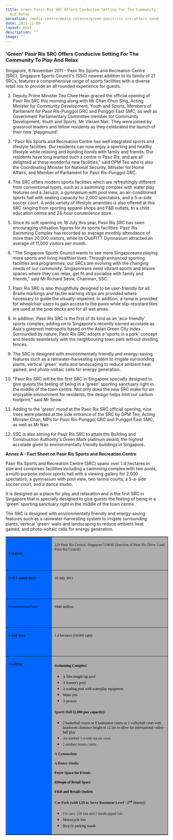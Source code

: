 ```yaml
---
title: Green Pasir Ris SRC Offers Conducive Setting For The Community To Play
  And Relax
permalink: /media-centre/media-release/green-pasir-ris-src-offers-conducive-setting-for-the-community/
date: 2011-11-06
layout: post
description: ""
image: ""
---
```

### **'Green' Pasir Ris SRC Offers Conducive Setting For The Community To Play And Relax**
 
Singapore, 6 November 2011 - Pasir Ris Sports and Recreation Centre (SRC), Singapore Sports Council's (SSC) newest addition to its family of 21 SRCs, features a comprehensive range of sports facilities with a diverse retail mix to provide an all rounded experience for guests.

2.  Deputy Prime Minister Teo Chee Hean graced the official opening of Pasir Ris SRC this morning along with Mr Chan Chun Sing, Acting Minister for Community Development, Youth and Sports, Members of Parliament for Pasir Ris-Punggol GRC and Punggol East SMC, as well as Government Parliamentary Committee member for Community Development, Youth and Sports, Mr Vikram Nair. They were joined by grassroot leaders and fellow residents as they celebrated the launch of their new 'playground'.

3. "Pasir Ris Sports and Recreation Centre has well integrated sports and lifestyle facilities. Our residents can now enjoy a sporting and healthy lifestyle while relaxing and building bonds with family and friends. Our residents have long wanted such a centre in Pasir Ris, and are all delighted at these wonderful new facilities," said DPM Teo who is also the Coordinating Minister for National Security, Minister for Home Affairs, and Member of Parliament for Pasir Ris-Punggol GRC.

4. The SRC offers modern sports facilities which are refreshingly different from conventional types, such as a swimming complex with water play features and a Jacuzzi, a gymnasium with pool view, an air-conditioned sports hall with seating capacity for 2,000 spectators, and a 5-a-side soccer court. A wide variety of lifestyle amenities is also offered at this SRC ranging from sporting apparel shops and F&B outlets, to a child education centre and 24-hour convenience store.

5.  Since its soft opening on 18 July this year, Pasir Ris SRC has seen encouraging utilisation figures for its sports facilities. Pasir Ris Swimming Complex has recorded an average monthly attendance of more than 20,000 visitors, while its ClubFITT Gymnasium attracted an average of 11,000 visitors per month.

6. "The Singapore Sports Council wants to see more Singaporeans playing more sports and living healthier lives. Through enhanced sporting facilities and programmes, our SRCs are evolving with the changing needs of our community. Singaporeans need vibrant sports and leisure spaces where they can relax, get fit and socialise with family and friends," said Mr Richard Seow, Chairman, SSC.

7. Pasir Ris SRC is also thoughtfully designed to be user-friendly for all. Braille markings and tactile warning strips are provided where necessary to guide the visually-impaired. In addition, a ramp is provided for wheelchair users to gain access to the pools while slip-resistant tiles are used at the pool decks and for all wet areas.

8. In addition, Pasir Ris SRC is the first of its kind as an 'eco-friendly' sports complex, adding on to Singapore's recently earned accolade as Asia's greenest metropolis based on the Asian Green City index. Surrounded by nature, Pasir Ris SRC adopts a 'sports in a park' concept and blends seamlessly with the neighbouring town park without dividing fences.

9. The SRC is designed with environmentally friendly and energy-saving features such as a rainwater-harvesting system to irrigate surrounding plants, vertical 'green' walls and landscaping to reduce ambient heat gained, and photo-voltaic cells for energy generation.

10. "Pasir Ris SRC will be the first SRC in Singapore specially designed to give guests the feeling of being in a 'green' sporting sanctuary right in the middle of the town centre. Not only does the new SRC make for an enjoyable environment for residents, the design helps limit our carbon footprint," said Mr Seow.

11. Adding to the 'green' mood at the Pasir Ris SRC official opening, nine trees were planted at the side entrance of the SRC by DPM Teo, Acting Minister Chan, MPs for Pasir Ris-Punggol GRC and Punggol East SMC, as well as Mr Nair.

12.  SSC is also aiming for Pasir Ris SRC to attain the Building and Construction Authority's Green Mark platinum award, the highest accolade given to environmentally friendly buildings in Singapore.


**Annex A - Fact Sheet on Pasir Ris Sports and Recreation Centre**

Pasir Ris Sports and Recreation Centre (SRC) spans over 1.4 hectares in size and comprises facilities including a swimming complex with two pools, a multi-purpose indoor sports hall with a viewing gallery for 2,000 spectators, a gymnasium with pool view, two tennis courts, a 5-a-side soccer court, and a dance studio.

It is designed as a place for play and relaxation and is the first SRC in Singapore that is specially designed to give guests the feeling of being in a 'green' sporting sanctuary right in the middle of the town centre.

The SRC is designed with environmentally friendly and energy-saving features such as a rainwater-harvesting system to irrigate surrounding plants, vertical 'green' walls and landscaping to reduce ambient heat gained, and photo-voltaic cells for energy generation.

<table border="1" cellspacing="0" cellpadding="0" style="width: 535px;">
    <tbody>
        <tr>
            <td style="width: 140px; background-color: #0066ff;">
            <p style="line-height: normal;"><strong><span lang="EN-GB" style="font-size: 9pt; font-family: Verdana;">Location</span></strong></p>
            </td>
            <td valign="top" style="background-color: #adadad; width: 389px;">
            <p style="line-height: normal;"><span lang="EN-GB" style="font-size: 9pt; font-family: Verdana;">120 Pasir Ris Central, Singapore 519640 (Junction of Pasir Ris Drive 3 and Pasir Ris Central)</span><br>
            <br>
            <br>
            </p>
            </td>
        </tr>
        <tr>
            <td valign="top" style="background-color: #0066ff; width: 140px;">
            <p style="line-height: normal;"><strong><span lang="EN-GB" style="font-size: 9pt; font-family: Verdana;">Soft Launch Date</span></strong></p>
            </td>
            <td style="width: 389px; background-color: #adadad;">
            <p class="ListParagraphCxSpFirst" style="line-height: normal; text-align: justify;"><span lang="EN-GB" style="font-size: 9pt; font-family: Verdana; color: black;">18 July 2011</span><br>
            <br>
            <br>
            </p>
            </td>
        </tr>
        <tr>
            <td valign="top" style="background-color: #0066ff; width: 140px;">
            <p style="line-height: normal;"><strong><span lang="EN-GB" style="font-size: 9pt; font-family: Verdana;">Construction Cost</span></strong></p>
            </td>
            <td valign="top" style="background-color: #adadad; width: 389px;">
            <p class="ListParagraphCxSpFirst" style="line-height: normal; text-align: justify;"><span lang="EN-GB" style="font-size: 9pt; font-family: Verdana; color: black;">S$40 million</span><br>
            <br>
            <br>
            </p>
            </td>
        </tr>
        <tr>
            <td valign="top" style="background-color: #0066ff; width: 140px;">
            <p style="line-height: normal;"><strong><span lang="EN-GB" style="font-size: 9pt; font-family: Verdana;">Land Area</span></strong></p>
            </td>
            <td valign="top" style="background-color: #adadad; width: 389px;">
            <p class="ListParagraph" style="line-height: normal; text-align: justify;"><span lang="EN-GB" style="font-size: 9pt; font-family: Verdana; color: black;">1.4 hectares (14,000
            sqm)</span><br>
            <br>
            <br>
            </p>
            </td>
        </tr>
        <tr>
            <td valign="top" style="background-color: #0066ff; width: 140px;">
            <p style="line-height: normal;"><strong><span lang="EN-GB" style="font-size: 9pt; font-family: Verdana;">Facilities</span></strong></p>
            </td>
            <td valign="top" style="background-color: #adadad; width: 389px;">
            <p class="ListParagraphCxSpFirst" style="line-height: normal; text-align: justify;"><span lang="EN-GB" style="font-size: 9pt; font-family: Verdana; color: black;"><strong>Swimming Complex</strong></span><strong>:</strong></p>
            <ul>
                <li><span lang="EN-GB" style="font-size: 9pt; font-family: Verdana; color: black;">A 50m length lap pool</span></li>
                <li><span lang="EN-GB" style="font-size: 9pt; font-family: Verdana; color: black;">A learner's pool</span></li>
                <li><span lang="EN-GB" style="font-size: 9pt; font-family: Verdana; color: black;">A wading pool with waterplay equipment</span></li>
                <li><span lang="EN-GB" style="font-size: 9pt; font-family: Verdana; color: black;">Water jets</span></li>
                <li><span lang="EN-GB" style="font-size: 9pt; font-family: Verdana; color: black;">A jacuzzi</span></li>
            </ul>
            <p style="line-height: normal;"><span lang="EN-GB" style="font-size: 9pt; font-family: Verdana;"><strong>Sports Hall <span style="color: black;">(2,000 pax
            capacity)</span></strong></span><strong>:</strong></p>
            <ul>
                <li><span lang="EN-GB" style="font-size: 9pt; font-family: Verdana; color: black;">2 basketball courts or 8 badminton courts or 1 volleyball court
                with headroom clearance height of 12.5m to allow for international volleyball
                play</span></li>
                <li><span lang="EN-GB" style="font-size: 9pt; font-family: Verdana;">An outdoor 5-a-side soccer court</span></li>
                <li><span lang="EN-GB" style="font-size: 9pt; font-family: Verdana;">2 outdoor tennis courts</span></li>
            </ul>
            <p style="line-height: normal;"><span lang="EN-GB" style="font-size: 9pt; font-family: Verdana;"><strong>A Gymnasium</strong></span></p>
            <p class="ListParagraphCxSpFirst" style="line-height: normal;"><strong><span lang="EN-GB" style="font-size: 9pt; font-family: Verdana;">A Dance Studio</span></strong></p>
            <p class="ListParagraphCxSpFirst" style="line-height: normal;"><strong><span lang="EN-GB" style="font-size: 9pt; font-family: Verdana; color: black;">Foyer Space for
            Events</span></strong></p>
            <p class="ListParagraphCxSpLast" style="line-height: normal; text-align: justify;"><strong><span lang="EN-GB" style="font-size: 9pt; font-family: Verdana; color: black;">950sqm of Retail
            Space </span></strong></p>
            <p class="ListParagraphCxSpLast" style="line-height: normal; text-align: justify;"><strong> <span lang="EN-GB" style="font-size: 9pt; font-family: Verdana; color: black;">F&amp;B and Retails Outlets</span></strong></p>
            <p style="line-height: normal;"><span lang="EN-GB" style="font-size: 9pt; font-family: Verdana;"><strong>Car Park (with Lift to Serve Basement Level - 2<sup>nd</sup> Storey)</strong></span><strong>: </strong></p>
            <ul>
                <li><span lang="EN-GB" style="font-size: 9pt; font-family: Verdana;">For
                cars: 120 lots and 2 handicapped lots</span></li>
                <li><span lang="EN-GB" style="font-size: 9pt; font-family: Verdana; color: black;">Motorcycle lots</span></li>
                <li><span lang="EN-GB" style="font-size: 9pt; font-family: Verdana; color: black;">Bicycle parking stands</span></li>
            </ul>
            </td>
        </tr>
    </tbody>
</table>